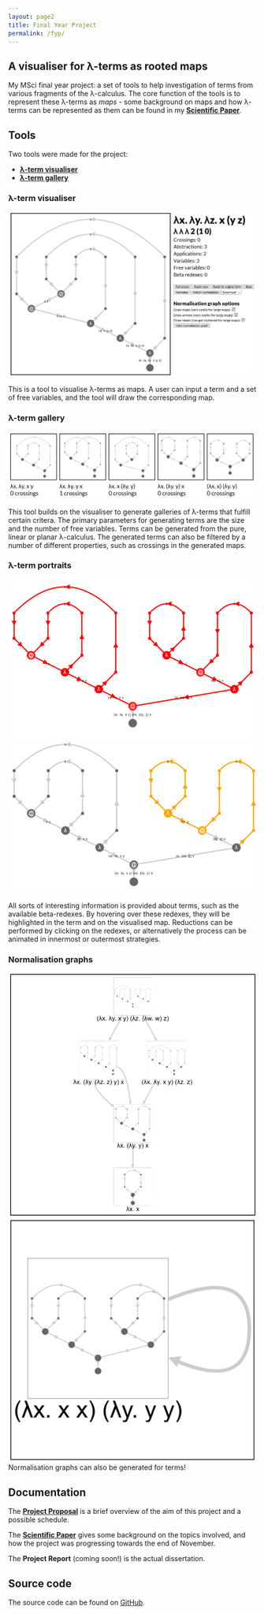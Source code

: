 ```yaml
---
layout: page2
title: Final Year Project
permalink: /fyp/
---
```


## A visualiser for λ-terms as rooted maps

My MSci final year project: a set of tools to help investigation of terms from various fragments of the λ-calculus. The core function of the tools is to represent these λ-terms as *maps* - some background on maps and how λ-terms can be represented as them can be found in my [**Scientific Paper**](/fyp/2018-11-23-scientific-paper.pdf).

## Tools
Two tools were made for the project:
* [**λ-term visualiser**](/fyp/visualiser.html)
* [**λ-term gallery**](/fyp/gallery.html)

### λ-term visualiser
![λ-term visualiser](/fyp/pics/visualiser.png)

This is a tool to visualise λ-terms as maps. A user can input a term and a set of free variables, and the tool will draw the corresponding map.

### λ-term gallery
![λ-term gallery](/fyp/pics/gallery.png)

This tool builds on the visualiser to generate galleries of λ-terms that fulfill certain critera. The primary parameters for generating terms are the size and the number of free variables. Terms can be generated from the pure, linear or planar λ-calculus. The generated terms can also be filtered by a number of different properties, such as crossings in the generated maps.

### λ-term portraits
![Redex 1](/fyp/pics/redex1.png)
![Redex 2](/fyp/pics/redex2.png)

All sorts of interesting information is provided about terms, such as the available beta-redexes. By hovering over these redexes, they will be highlighted in the term and on the visualised map. Reductions can be performed by clicking on the redexes, or alternatively the process can be animated in innermost or outermost strategies.

### Normalisation graphs
![Normalisation graph](/fyp/pics/normalisation-graph.png)
![Omega normalisation graph](/fyp/pics/omega.png)
Normalisation graphs can also be generated for terms!

## Documentation

The [**Project Proposal**](/fyp/2018-10-26-project-proposal.pdf) is a brief overview of the aim of this project and a possible schedule.

The [**Scientific Paper**](/fyp/2018-11-23-scientific-paper.pdf) gives some background on the topics involved, and how the project was progressing towards the end of November.

The **Project Report** (coming soon!) is the actual dissertation.

## Source code

The source code can be found on [GitHub](http://github.com/georgejkaye/fyp).